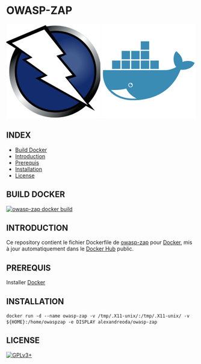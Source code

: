 # OWASP-ZAP

![owasp-zap](https://raw.githubusercontent.com/oda-alexandre/owasp-zap/master/img/logo-owasp-zap.png) ![docker](https://raw.githubusercontent.com/oda-alexandre/owasp-zap/master/img/logo-docker.png)


## INDEX

- [Build Docker](#BUILD)
- [Introduction](#INTRODUCTION)
- [Prerequis](#PREREQUIS)
- [Installation](#INSTALLATION)
- [License](#LICENSE)


## BUILD DOCKER

[![owasp-zap docker build](https://img.shields.io/docker/build/alexandreoda/owasp-zap.svg)](https://hub.docker.com/r/alexandreoda/owasp-zap)


## INTRODUCTION

Ce repository contient le fichier Dockerfile de [owasp-zap](https://www.owasp.org/index.php/OWASP_HA_Vulnerability_Scanner_Project) pour [Docker](https://www.docker.com), mis à jour automatiquement dans le [Docker Hub](https://hub.docker.com/r/alexandreoda/owasp-zap/) public.


## PREREQUIS

Installer [Docker](https://www.docker.com)


## INSTALLATION

```
docker run -d --name owasp-zap -v /tmp/.X11-unix/:/tmp/.X11-unix/ -v ${HOME}:/home/owaspzap -e DISPLAY alexandreoda/owasp-zap
```


## LICENSE

[![GPLv3+](http://gplv3.fsf.org/gplv3-127x51.png)](https://github.com/oda-alexandre/owasp-zap/blob/master/LICENSE)
